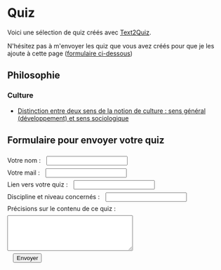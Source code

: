 # Quiz

Voici une sélection de quiz créés avec [Text2Quiz](https://text2quiz.vercel.app/).

N'hésitez pas à m'envoyer les quiz que vous avez créés pour que je les ajoute à cette page ([formulaire ci-dessous](#formulaire-pour-envoyer-votre-quiz))

## Philosophie

### Culture

- [Distinction entre deux sens de la notion de culture : sens général (développement) et sens sociologique](https://text2quiz.vercel.app/#Etiquettes%20%7C%7C%20La%20culture%20au%20sens%20g%C3%A9n%C3%A9ral,%20comme%20processus%20de%20d%C3%A9veloppement%7CLa%20culture%20au%20sens%20sociologique%20%7C%7C%20%7B_Exemples_%20:%20l'agriculture,%20la%20pu%C3%A9riculture,%20le%20culturisme,%20la%20culture%20g%C3%A9n%C3%A9rale%7CUne%20activit%C3%A9%20qui%20consiste%20%C3%A0%20cultiver%20quelque%20chose%20(en%20prendre%20soin,%20l'am%C3%A9liorer)%7CDimension%20_verticale_%20(d%C3%A9passement)%7C_Arrachement_%20vers%20une%20finalit%C3%A9%20sup%C3%A9rieure%7CConstitue%20une%20forme%20d'%C3%A9volution%20qui%20se%20distingue%20de%20l'%C3%A9volution%20naturelle%7D%7B_Exemples_%20:%20la%20culture%20italienne,%20la%20culture%20ouvri%C3%A8re,%20le%20relativisme%20culturel%7CDes%20mani%C3%A8res%20particuli%C3%A8res%20de%20penser%20et%20d'agir%20(des%20croyances,%20des%20coutumes%20%E2%80%A6)%20propres%20%C3%A0%20un%20groupe%20social%20particulier%7CDimension%20_horizontale_%20(lien%20social%20entre%20des%20individus%20qui%20partagent%20une%20m%C3%AAme%20culture)%7C_Attachement_%20%C3%A0%20un%20groupe%20d'appartenance%7CForme%20un%20h%C3%A9ritage%20social%20qui%20se%20distingue%20de%20l'h%C3%A9r%C3%A9dit%C3%A9%20biologique%7D%0AGrille%20%7C%7C%20Plut%C3%B4t%20le%20sens%20g%C3%A9n%C3%A9ral%7CPlut%C3%B4t%20le%20sens%20sociologique%20%7C%7C%20%7BLa%20culture%20nous%20rend-elle%20plus%20humains%20?%7CFaut-il%20%C3%AAtre%20cultiv%C3%A9%20pour%20pouvoir%20appr%C3%A9cier%20une%20%C5%93uvre%20d%E2%80%99art%20?%7D%7BPeut-on%20se%20lib%C3%A9rer%20de%20sa%20culture%20?%7CLes%20diff%C3%A9rences%20culturelles%20sont-elles%20un%20obstacle%20%C3%A0%20la%20coh%C3%A9sion%20sociale%20?%7D%C2%A0%7C%7C%C2%A0%3Cdiv%20style=%22text-align:center%22%3E**Quel%20est%20le%20sens%20de%20la%20notion%20de%20culture%20dans%20les%20sujets%20suivants%20?**%3C/div%3E)



## Formulaire pour envoyer votre quiz

<form action="https://api.staticforms.xyz/submit" method="post">
	<input type="hidden" name="accessKey" value="f261cf48-214e-49b4-9749-d7d3e97ea456"> <!-- Required -->
	<label>Votre nom :<input type="text" name="name"></label><br>
	<label>Votre mail :<input type="text" name="email"></label><br>
	<label>Lien vers votre quiz :<input type="text" name="$Link"></label><br>
	<label>Discipline et niveau concernés :<input type="text" name="$Discipline_et_niveau"></label><br>
	<label>Précisions sur le contenu de ce quiz :<br>
	<textarea name="message" rows="5" cols="33"></textarea></label><br>
	<!-- If we receive data in this field submission will be ignored -->
	<input type="hidden" name="redirectTo" value="https://eyssette.github.io/quiz/">
	<input type="text" name="honeypot" style="display: none;"> <!-- Optional -->
	<input type="submit" value="Envoyer" />
</form>

<style>
	input {margin-left:1em; margin-top:0.5em!important}
	label:nth-of-type(5) {display: inline-block; margin-top:0.5em}
	textarea {margin-top:0.5em}
</style>
